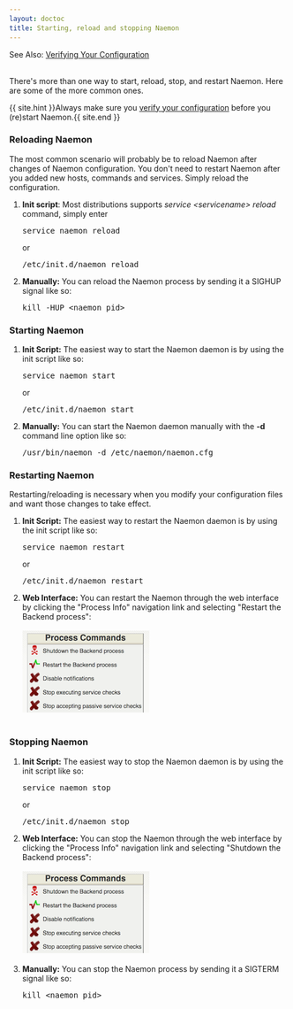 ```yaml
---
layout: doctoc
title: Starting, reload and stopping Naemon
---
```


<span class="glyphicon glyphicon-arrow-right"></span> See Also: <a href="verifyconfig.html">Verifying Your Configuration</a>
<br><br>

There's more than one way to start, reload, stop, and restart Naemon.
Here are some of the more common ones.

{{ site.hint }}Always make sure you <a href="verifyconfig.html">verify your configuration</a> before you (re)start Naemon.{{ site.end }}

### Reloading Naemon
The most common scenario will probably be to reload Naemon after changes of Naemon configuration. You don't need to restart Naemon after you added new hosts, commands and services. Simply reload the configuration.

1. <b>Init script</b>: 
   Most distributions supports *service &lt;servicename&gt; reload* command, simply enter
   <pre>service naemon reload</pre>
   or
   <pre>/etc/init.d/naemon reload</pre>
2. <b>Manually:</b>
   You can reload the Naemon process by sending it a SIGHUP signal like so:
   <pre>kill -HUP &lt;naemon_pid&gt;</pre>

### Starting Naemon

1. <b>Init Script:</b>
   The easiest way to start the Naemon daemon is by using the init script like so:
   <pre>service naemon start</pre>
   or
   <pre>/etc/init.d/naemon start</pre>
2. <b>Manually:</b>
   You can start the Naemon daemon manually with the <b>-d</b> command line option like so:
   <pre>/usr/bin/naemon -d /etc/naemon/naemon.cfg</pre>

### Restarting Naemon

Restarting/reloading is necessary when you modify your configuration files and want those changes to take effect.

1. <b>Init Script:</b>
   The easiest way to restart the Naemon daemon is by using the init script like so:
   <pre>service naemon restart</pre>
   or
   <pre>/etc/init.d/naemon restart</pre>
2. <b>Web Interface:</b>
   You can restart the Naemon through the web interface by clicking the
   "Process Info" navigation link and selecting "Restart the Backend process":<br><br>
   <img src="images/stoprestart.png" border="0" alt="Restart the Backend process"><br><br>

### Stopping Naemon

1. <b>Init Script:</b>
   The easiest way to stop the Naemon daemon is by using the init script like so:
   <pre>service naemon stop</pre>
   or
   <pre>/etc/init.d/naemon stop</pre>
2. <b>Web Interface:</b>
   You can stop the Naemon through the web interface by clicking the "Process Info" navigation
   link and selecting "Shutdown the Backend process":<br><br>
   <img src="images/stoprestart.png" border="0" alt="Shutdown the Backend process"><br><br>
3. <b>Manually:</b>
   You can stop the Naemon process by sending it a SIGTERM signal like so:
   <pre>kill &lt;naemon_pid&gt;</pre>

